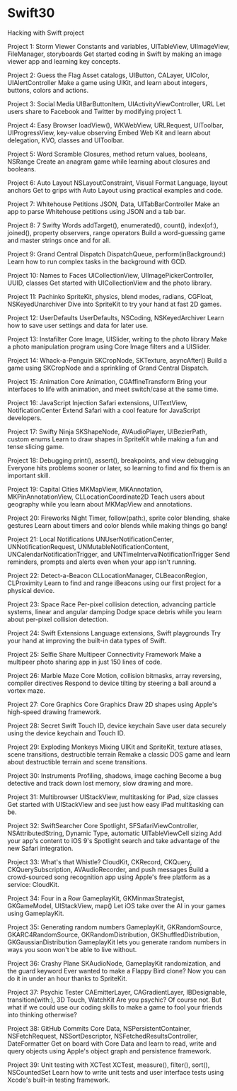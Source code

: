 # Swift30
Hacking with Swift project 

Project 1: Storm Viewer
    Constants and variables, UITableView, UIImageView, FileManager, storyboards
    Get started coding in Swift by making an image viewer app and learning key concepts.

Project 2: Guess the Flag
    Asset catalogs, UIButton, CALayer, UIColor, UIAlertController
    Make a game using UIKit, and learn about integers, buttons, colors and actions.

Project 3: Social Media
    UIBarButtonItem, UIActivityViewController, URL
    Let users share to Facebook and Twitter by modifying project 1.

Project 4: Easy Browser
loadView(), WKWebView, URLRequest, UIToolbar, UIProgressView, key-value observing
Embed Web Kit and learn about delegation, KVO, classes and UIToolbar.

Project 5: Word Scramble
Closures, method return values, booleans, NSRange
Create an anagram game while learning about closures and booleans.

Project 6: Auto Layout
NSLayoutConstraint, Visual Format Language, layout anchors
Get to grips with Auto Layout using practical examples and code.

Project 7: Whitehouse Petitions
JSON, Data, UITabBarController
Make an app to parse Whitehouse petitions using JSON and a tab bar.

Project 8: 7 Swifty Words
addTarget(), enumerated(), count(), index(of:), joined(), property observers, range operators
Build a word-guessing game and master strings once and for all.

Project 9: Grand Central Dispatch
DispatchQueue, perform(inBackground:)
Learn how to run complex tasks in the background with GCD.

Project 10: Names to Faces
UICollectionView, UIImagePickerController, UUID, classes
Get started with UICollectionView and the photo library.

Project 11: Pachinko
SpriteKit, physics, blend modes, radians, CGFloat, NSKeyedUnarchiver
Dive into SpriteKit to try your hand at fast 2D games.

Project 12: UserDefaults
UserDefaults, NSCoding, NSKeyedArchiver
Learn how to save user settings and data for later use.

Project 13: Instafilter
Core Image, UISlider, writing to the photo library
Make a photo manipulation program using Core Image filters and a UISlider.

Project 14: Whack-a-Penguin
SKCropNode, SKTexture, asyncAfter()
Build a game using SKCropNode and a sprinkling of Grand Central Dispatch.

Project 15: Animation
Core Animation, CGAffineTransform
Bring your interfaces to life with animation, and meet switch/case at the same time.

Project 16: JavaScript Injection
Safari extensions, UITextView, NotificationCenter
Extend Safari with a cool feature for JavaScript developers.

Project 17: Swifty Ninja
SKShapeNode, AVAudioPlayer, UIBezierPath, custom enums
Learn to draw shapes in SpriteKit while making a fun and tense slicing game.

Project 18: Debugging
print(), assert(), breakpoints, and view debugging
Everyone hits problems sooner or later, so learning to find and fix them is an important skill.

Project 19: Capital Cities
MKMapView, MKAnnotation, MKPinAnnotationView, CLLocationCoordinate2D
Teach users about geography while you learn about MKMapView and annotations.

Project 20: Fireworks Night
Timer, follow(path:), sprite color blending, shake gestures
Learn about timers and color blends while making things go bang!

Project 21: Local Notifications
UNUserNotificationCenter, UNNotificationRequest, UNMutableNotificationContent, UNCalendarNotificationTrigger, and UNTimeIntervalNotificationTrigger
Send reminders, prompts and alerts even when your app isn't running.

Project 22: Detect-a-Beacon
CLLocationManager, CLBeaconRegion, CLProximity
Learn to find and range iBeacons using our first project for a physical device.

Project 23: Space Race
Per-pixel collision detection, advancing particle systems, linear and angular damping
Dodge space debris while you learn about per-pixel collision detection.

Project 24: Swift Extensions
Language extensions, Swift playgrounds
Try your hand at improving the built-in data types of Swift.

Project 25: Selfie Share
Multipeer Connectivity Framework
Make a multipeer photo sharing app in just 150 lines of code.

Project 26: Marble Maze
Core Motion, collision bitmasks, array reversing, compiler directives
Respond to device tilting by steering a ball around a vortex maze.

Project 27: Core Graphics
Core Graphics
Draw 2D shapes using Apple's high-speed drawing framework.

Project 28: Secret Swift
Touch ID, device keychain
Save user data securely using the device keychain and Touch ID.

Project 29: Exploding Monkeys
Mixing UIKit and SpriteKit, texture atlases, scene transitions, destructible terrain
Remake a classic DOS game and learn about destructible terrain and scene transitions.

Project 30: Instruments
Profiling, shadows, image caching
Become a bug detective and track down lost memory, slow drawing and more.

Project 31: Multibrowser
UIStackView, multitasking for iPad, size classes
Get started with UIStackView and see just how easy iPad multitasking can be.

Project 32: SwiftSearcher
Core Spotlight, SFSafariViewController, NSAttributedString, Dynamic Type, automatic UITableViewCell sizing
Add your app's content to iOS 9's Spotlight search and take advantage of the new Safari integration.

Project 33: What's that Whistle?
CloudKit, CKRecord, CKQuery, CKQuerySubscription, AVAudioRecorder, and push messages
Build a crowd-sourced song recognition app using Apple's free platform as a service: CloudKit.

Project 34: Four in a Row
GameplayKit, GKMinmaxStrategist, GKGameModel, UIStackView, map()
Let iOS take over the AI in your games using GameplayKit.

Project 35: Generating random numbers
GameplayKit, GKRandomSource, GKARC4RandomSource, GKRandomDistribution, GKShuffledDistribution, GKGaussianDistribution
GameplayKit lets you generate random numbers in ways you soon won't be able to live without.

Project 36: Crashy Plane
SKAudioNode, GameplayKit randomization, and the guard keyword
Ever wanted to make a Flappy Bird clone? Now you can do it in under an hour thanks to SpriteKit.

Project 37: Psychic Tester
CAEmitterLayer, CAGradientLayer, IBDesignable, transition(with:), 3D Touch, WatchKit
Are you psychic? Of course not. But what if we could use our coding skills to make a game to fool your friends into thinking otherwise?

Project 38: GitHub Commits
Core Data, NSPersistentContainer, NSFetchRequest, NSSortDescriptor, NSFetchedResultsController, DateFormatter
Get on board with Core Data and learn to read, write and query objects using Apple's object graph and persistence framework.

Project 39: Unit testing with XCTest
XCTest, measure(), filter(), sort(), NSCountedSet
Learn how to write unit tests and user interface tests using Xcode's built-in testing framework.
